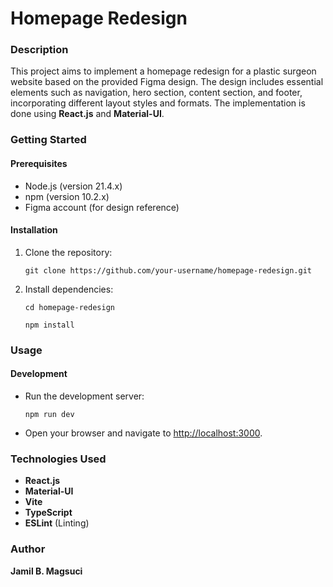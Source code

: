 # Homepage Redesign

### Description

This project aims to implement a homepage redesign for a plastic surgeon website based on the provided Figma design. The design includes essential elements such as navigation, hero section, content section, and footer, incorporating different layout styles and formats. The implementation is done using **React.js** and **Material-UI**.

### Getting Started

#### Prerequisites

- Node.js (version 21.4.x)
- npm (version 10.2.x)
- Figma account (for design reference)

#### Installation

1. Clone the repository:

    `git clone https://github.com/your-username/homepage-redesign.git`

2. Install dependencies:

    `cd homepage-redesign`
    
    `npm install`

### Usage

#### Development

- Run the development server:

    `npm run dev`


- Open your browser and navigate to [http://localhost:3000](http://localhost:3000).


### Technologies Used

- **React.js**
- **Material-UI**
- **Vite**
- **TypeScript**
- **ESLint** (Linting)

### Author

**Jamil B. Magsuci**

